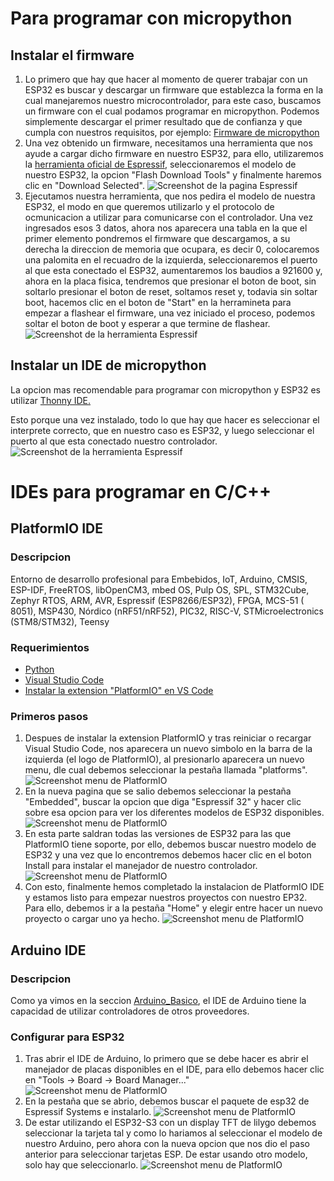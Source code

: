 # Para programar con micropython
## Instalar el firmware
1. Lo primero que hay que hacer al momento de querer trabajar con un ESP32 es buscar y descargar un firmware que establezca la forma en la cual manejaremos nuestro microcontrolador, para este caso, buscamos un firmware con el cual podamos programar en micropython. Podemos simplemente descargar el primer resultado que de confianza y que cumpla con nuestros requisitos, por ejemplo: [Firmware de micropython](https://github.com/russhughes/st7789s3_mpy)
2. Una vez obtenido un firmware, necesitamos una herramienta que nos ayude a cargar dicho firmware en nuestro ESP32, para ello, utilizaremos la [herramienta oficial de Espressif](https://www.espressif.com/en/support/download/other-tools?keys=), seleccionaremos el modelo de nuestro ESP32, la opcion "Flash Download Tools" y finalmente haremos clic en "Download Selected".
![Screenshot de la pagina Espressif](https://github.com/OscSerrano/Invernada_Robotica/blob/main/ESP32_Introduccion/Imagenes/ESP32T1.png)
3. Ejecutamos nuestra herramienta, que nos pedira el modelo de nuestra ESP32, el modo en que queremos utilizarlo y el protocolo de ocmunicacion a utilizar para comunicarse con el controlador. Una vez ingresados esos 3 datos, ahora nos aparecera una tabla en la que el primer elemento pondremos el firmware que descargamos, a su derecha la direccion de memoria que ocupara, es decir 0, colocaremos una palomita en el recuadro de la izquierda, seleccionaremos el puerto al que esta conectado el ESP32, aumentaremos los baudios a 921600 y, ahora en la placa fisica, tendremos que presionar el boton de boot, sin soltarlo presionar el boton de reset, soltamos reset y, todavia sin soltar boot, hacemos clic en el boton de "Start" en la herramineta para empezar a flashear el firmware, una vez iniciado el proceso, podemos soltar el boton de boot y esperar a que termine de flashear.
![Screenshot de la herramienta Espressif](https://github.com/OscSerrano/Invernada_Robotica/blob/main/ESP32_Introduccion/Imagenes/ESP32T2.png)
## Instalar un IDE de micropython
La opcion mas recomendable para programar con micropython y ESP32 es utilizar [Thonny IDE.](https://thonny.org)

Esto porque una vez instalado, todo lo que hay que hacer es seleccionar el interprete correcto, que en nuestro caso es ESP32, y luego seleccionar el puerto al que esta conectado nuestro controlador.
![Screenshot de la herramienta Espressif](https://github.com/OscSerrano/Invernada_Robotica/blob/main/ESP32_Introduccion/Imagenes/ESP32T3.png)


# IDEs para programar en C/C++
## PlatformIO IDE
### Descripcion
Entorno de desarrollo profesional para Embebidos, IoT, Arduino, CMSIS, ESP-IDF, FreeRTOS, libOpenCM3, mbed OS, Pulp OS, SPL, STM32Cube, Zephyr RTOS, ARM, AVR, Espressif (ESP8266/ESP32), FPGA, MCS-51 ( 8051), MSP430, Nórdico (nRF51/nRF52), PIC32, RISC-V, STMicroelectronics (STM8/STM32), Teensy
### Requerimientos
+ [Python](https://www.python.org/downloads/)
+ [Visual Studio Code](https://code.visualstudio.com/download)
+ [Instalar la extension "PlatformIO" en VS Code](https://marketplace.visualstudio.com/items?itemName=platformio.platformio-ide)
### Primeros pasos
1. Despues de instalar la extension PlatformIO y tras reiniciar o recargar Visual Studio Code, nos aparecera un nuevo simbolo en la barra de la izquierda (el logo de PlatformIO), al presionarlo aparecera un nuevo menu, dle cual debemos seleccionar la pestaña llamada "platforms".
![Screenshot menu de PlatformIO](https://github.com/OscSerrano/Invernada_Robotica/blob/main/ESP32_Introduccion/Imagenes/ESP32P1.png)
2. En la nueva pagina que se salio debemos seleccionar la pestaña "Embedded", buscar la opcion que diga "Espressif 32" y hacer clic sobre esa opcion para ver los diferentes modelos de ESP32 disponibles.
![Screenshot menu de PlatformIO](https://github.com/OscSerrano/Invernada_Robotica/blob/main/ESP32_Introduccion/Imagenes/ESP32P2.png)
3. En esta parte saldran todas las versiones de ESP32 para las que PlatformIO tiene soporte, por ello, debemos buscar nuestro modelo de ESP32 y una vez que lo encontremos debemos hacer clic en el boton Install para instalar el manejador de nuestro controlador.
![Screenshot menu de PlatformIO](https://github.com/OscSerrano/Invernada_Robotica/blob/main/ESP32_Introduccion/Imagenes/ESP32P3.png)
4. Con esto, finalmente hemos completado la instalacion de PlatformIO IDE y estamos listo para empezar nuestros proyectos con nuestro EP32. Para ello, debemos ir a la pestaña "Home" y elegir entre hacer un nuevo proyecto o cargar uno ya hecho.
![Screenshot menu de PlatformIO](https://github.com/OscSerrano/Invernada_Robotica/blob/main/ESP32_Introduccion/Imagenes/ESP32P4.png)


## Arduino IDE
### Descripcion
Como ya vimos en la seccion [Arduino_Basico](https://github.com/OscSerrano/Invernada_Robotica/tree/main/Arduino_Basico), el IDE de Arduino tiene la capacidad de utilizar controladores de otros proveedores.
### Configurar para ESP32
1. Tras abrir el IDE de Arduino, lo primero que se debe hacer es abrir el manejador de placas disponibles en el IDE, para ello debemos hacer clic en "Tools -> Board -> Board Manager..."
![Screenshot menu de PlatformIO](https://github.com/OscSerrano/Invernada_Robotica/blob/main/ESP32_Introduccion/Imagenes/ESP32A1.png)
2. En la pestaña que se abrio, debemos buscar el paquete de esp32 de Espressif Systems e instalarlo.
![Screenshot menu de PlatformIO](https://github.com/OscSerrano/Invernada_Robotica/blob/main/ESP32_Introduccion/Imagenes/ESP32A2.png)
3. De estar utilizando el ESP32-S3 con un display TFT de lilygo debemos seleccionar la tarjeta tal y como lo hariamos al seleccionar el modelo de nuestro Arduino, pero ahora con la nueva opcion que nos dio el paso anterior para seleccionar tarjetas ESP. De estar usando otro modelo, solo hay que seleccionarlo.
![Screenshot menu de PlatformIO](https://github.com/OscSerrano/Invernada_Robotica/blob/main/ESP32_Introduccion/Imagenes/ESP32A3.png)




